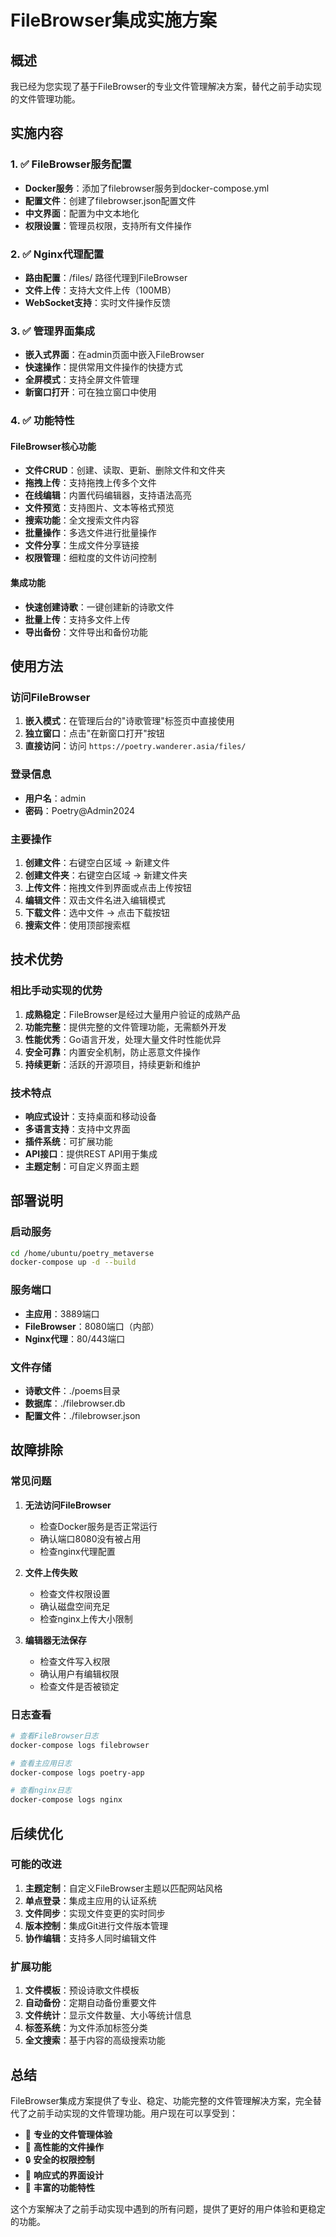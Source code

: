 # FileBrowser集成实施方案

## 概述

我已经为您实现了基于FileBrowser的专业文件管理解决方案，替代之前手动实现的文件管理功能。

## 实施内容

### 1. ✅ FileBrowser服务配置
- **Docker服务**：添加了filebrowser服务到docker-compose.yml
- **配置文件**：创建了filebrowser.json配置文件
- **中文界面**：配置为中文本地化
- **权限设置**：管理员权限，支持所有文件操作

### 2. ✅ Nginx代理配置
- **路由配置**：/files/ 路径代理到FileBrowser
- **文件上传**：支持大文件上传（100MB）
- **WebSocket支持**：实时文件操作反馈

### 3. ✅ 管理界面集成
- **嵌入式界面**：在admin页面中嵌入FileBrowser
- **快速操作**：提供常用文件操作的快捷方式
- **全屏模式**：支持全屏文件管理
- **新窗口打开**：可在独立窗口中使用

### 4. ✅ 功能特性

#### FileBrowser核心功能
- **文件CRUD**：创建、读取、更新、删除文件和文件夹
- **拖拽上传**：支持拖拽上传多个文件
- **在线编辑**：内置代码编辑器，支持语法高亮
- **文件预览**：支持图片、文本等格式预览
- **搜索功能**：全文搜索文件内容
- **批量操作**：多选文件进行批量操作
- **文件分享**：生成文件分享链接
- **权限管理**：细粒度的文件访问控制

#### 集成功能
- **快速创建诗歌**：一键创建新的诗歌文件
- **批量上传**：支持多文件上传
- **导出备份**：文件导出和备份功能

## 使用方法

### 访问FileBrowser
1. **嵌入模式**：在管理后台的"诗歌管理"标签页中直接使用
2. **独立窗口**：点击"在新窗口打开"按钮
3. **直接访问**：访问 `https://poetry.wanderer.asia/files/`

### 登录信息
- **用户名**：admin
- **密码**：Poetry@Admin2024

### 主要操作
1. **创建文件**：右键空白区域 → 新建文件
2. **创建文件夹**：右键空白区域 → 新建文件夹
3. **上传文件**：拖拽文件到界面或点击上传按钮
4. **编辑文件**：双击文件名进入编辑模式
5. **下载文件**：选中文件 → 点击下载按钮
6. **搜索文件**：使用顶部搜索框

## 技术优势

### 相比手动实现的优势
1. **成熟稳定**：FileBrowser是经过大量用户验证的成熟产品
2. **功能完整**：提供完整的文件管理功能，无需额外开发
3. **性能优秀**：Go语言开发，处理大量文件时性能优异
4. **安全可靠**：内置安全机制，防止恶意文件操作
5. **持续更新**：活跃的开源项目，持续更新和维护

### 技术特点
- **响应式设计**：支持桌面和移动设备
- **多语言支持**：支持中文界面
- **插件系统**：可扩展功能
- **API接口**：提供REST API用于集成
- **主题定制**：可自定义界面主题

## 部署说明

### 启动服务
```bash
cd /home/ubuntu/poetry_metaverse
docker-compose up -d --build
```

### 服务端口
- **主应用**：3889端口
- **FileBrowser**：8080端口（内部）
- **Nginx代理**：80/443端口

### 文件存储
- **诗歌文件**：./poems目录
- **数据库**：./filebrowser.db
- **配置文件**：./filebrowser.json

## 故障排除

### 常见问题
1. **无法访问FileBrowser**
   - 检查Docker服务是否正常运行
   - 确认端口8080没有被占用
   - 检查nginx代理配置

2. **文件上传失败**
   - 检查文件权限设置
   - 确认磁盘空间充足
   - 检查nginx上传大小限制

3. **编辑器无法保存**
   - 检查文件写入权限
   - 确认用户有编辑权限
   - 检查文件是否被锁定

### 日志查看
```bash
# 查看FileBrowser日志
docker-compose logs filebrowser

# 查看主应用日志
docker-compose logs poetry-app

# 查看nginx日志
docker-compose logs nginx
```

## 后续优化

### 可能的改进
1. **主题定制**：自定义FileBrowser主题以匹配网站风格
2. **单点登录**：集成主应用的认证系统
3. **文件同步**：实现文件变更的实时同步
4. **版本控制**：集成Git进行文件版本管理
5. **协作编辑**：支持多人同时编辑文件

### 扩展功能
1. **文件模板**：预设诗歌文件模板
2. **自动备份**：定期自动备份重要文件
3. **文件统计**：显示文件数量、大小等统计信息
4. **标签系统**：为文件添加标签分类
5. **全文搜索**：基于内容的高级搜索功能

## 总结

FileBrowser集成方案提供了专业、稳定、功能完整的文件管理解决方案，完全替代了之前手动实现的文件管理功能。用户现在可以享受到：

- 🎯 **专业的文件管理体验**
- 🚀 **高性能的文件操作**
- 🔒 **安全的权限控制**
- 📱 **响应式的界面设计**
- 🔧 **丰富的功能特性**

这个方案解决了之前手动实现中遇到的所有问题，提供了更好的用户体验和更稳定的功能。
